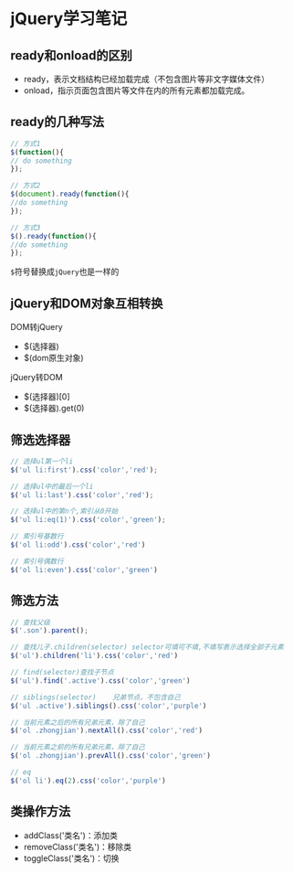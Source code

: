 # jQuery学习笔记

## ready和onload的区别

- ready，表示文档结构已经加载完成（不包含图片等非文字媒体文件）
- onload，指示页面包含图片等文件在内的所有元素都加载完成。

## ready的几种写法

```js
// 方式1
$(function(){ 
// do something 
}); 

// 方式2
$(document).ready(function(){ 
//do something 
});

// 方式3
$().ready(function(){ 
//do something 
});
```
`$`符号替换成`jQuery`也是一样的

## jQuery和DOM对象互相转换

DOM转jQuery
- $(选择器)
- $(dom原生对象)

jQuery转DOM
- $(选择器)[0]
- $(选择器).get(0)

## 筛选选择器

```js
// 选择ul第一个li
$('ul li:first').css('color','red');

// 选择ul中的最后一个li
$('ul li:last').css('color','red');

// 选择ul中的第n个,索引从0开始
$('ul li:eq(1)').css('color','green');

// 索引号基数行
$('ol li:odd').css('color','red')

// 索引号偶数行
$('ol li:even').css('color','green')
```

## 筛选方法

```js
// 查找父级
$('.son').parent();

// 查找儿子.children(selector) selector可填可不填,不填写表示选择全部子元素
$('ul').children('li').css('color','red')

// find(selector)查找子节点
$('ul').find('.active').css('color','green')

// siblings(selector)    兄弟节点，不包含自己
$('ul .active').siblings().css('color','purple')

// 当前元素之后的所有兄弟元素，除了自己
$('ol .zhongjian').nextAll().css('color','red')

// 当前元素之前的所有兄弟元素，除了自己
$('ol .zhongjian').prevAll().css('color','green')

// eq
$('ol li').eq(2).css('color','purple')
```

## 类操作方法

- addClass('类名')：添加类
- removeClass('类名')：移除类
- toggleClass('类名')：切换

